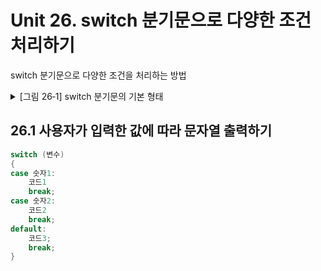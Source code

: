 # Unit 26. switch 분기문으로 다양한 조건 처리하기
switch 분기문으로 다양한 조건을 처리하는 방법

<details>
<summary>[그림 26‑1] switch 분기문의 기본 형태
</summary>
<div markdown="1">       

😎

![]https://dojang.io/pluginfile.php/259/mod_page/content/20/unit26-1.png)

</div>
</details>

## 26.1 사용자가 입력한 값에 따라 문자열 출력하기
```c
switch (변수)
{
case 숫자1:
    코드1
    break;
case 숫자2:
    코드2
    break;
default:
    코드3;
    break;
}
```



